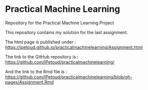 # Practical Machine Learning
Repository for the Practical Machine Learning Project

This repository contains my solution for the last assignment.

The html page is published under :
https://ipetoud.github.io/practicalmachinelearning/Assignment.html

The link to the GitHub repository is :
https://github.com/IPetoud/practicalmachinelearning/

And the link to the Rmd file is :
https://github.com/IPetoud/practicalmachinelearning/blob/gh-pages/Assignment.Rmd